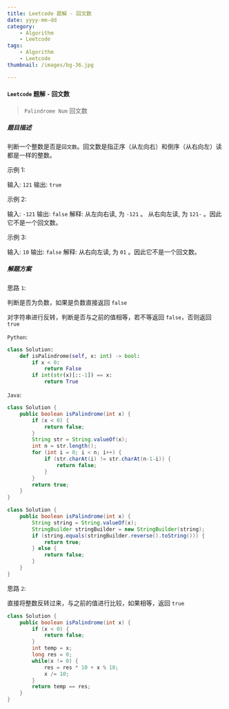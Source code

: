 ```yaml
---
title: Leetcode 题解 - 回文数
date: yyyy-mm-dd
category: 
    - Algorithm
    - Leetcode
tags:
    - Algorithm
    - Leetcode
thumbnail: /images/bg-36.jpg

---
```


#### `Leetcode` 题解 `-` 回文数

> `Palindrome Num` 回文数

<!-- more -->

##### 题目描述

判断一个整数是否是`回文数`。回文数是指正序（从左向右）和倒序（从右向左）读都是一样的整数。

示例 1:

输入: `121`
输出: `true`

示例 2:

输入: `-121`
输出: `false`
解释: 从左向右读, 为 `-121` 。 从右向左读, 为 `121-` 。因此它不是一个回文数。

示例 3:

输入: `10`
输出: `false`
解释: 从右向左读, 为 `01` 。因此它不是一个回文数。

##### 解题方案

思路 `1`:

判断是否为负数，如果是负数直接返回 `false`

对字符串进行反转，判断是否与之前的值相等，若不等返回 `false`，否则返回 `true`


`Python`:

```python
class Solution:
    def isPalindrome(self, x: int) -> bool:
        if x < 0:
            return False
        if int(str(x)[::-1]) == x:
            return True
```

`Java`:

```java
class Solution {
    public boolean isPalindrome(int x) {
        if (x < 0) {
            return false;
        }
        String str = String.valueOf(x);
        int n = str.length();
        for (int i = 0; i < n; i++) {
            if (str.charAt(i) != str.charAt(n-1-i)) {
                return false;
            }
        }
        return true;
    }
}
```

```java
class Solution {
    public boolean isPalindrome(int x) {
        String string = String.valueOf(x);
        StringBuilder stringBuilder = new StringBuilder(string);
        if (string.equals(stringBuilder.reverse().toString())) {
            return true;
        } else {
            return false;
        }
    }
}
```

思路 `2`:

直接将整数反转过来，与之前的值进行比较，如果相等，返回 `true`

```java
class Solution {
    public boolean isPalindrome(int x) {
        if (x < 0) {
            return false;
        }
        int temp = x;
        long res = 0;
        while(x != 0) {
            res = res * 10 + x % 10;
            x /= 10;
        }
        return temp == res;
    }
}
```
